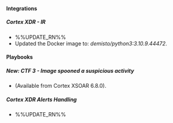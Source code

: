 
#### Integrations
##### Cortex XDR - IR
- %%UPDATE_RN%%
- Updated the Docker image to: *demisto/python3:3.10.9.44472*.

#### Playbooks
##### New: CTF 3 - Image spooned a suspicious activity
-  (Available from Cortex XSOAR 6.8.0).
##### Cortex XDR Alerts Handling
- %%UPDATE_RN%%
